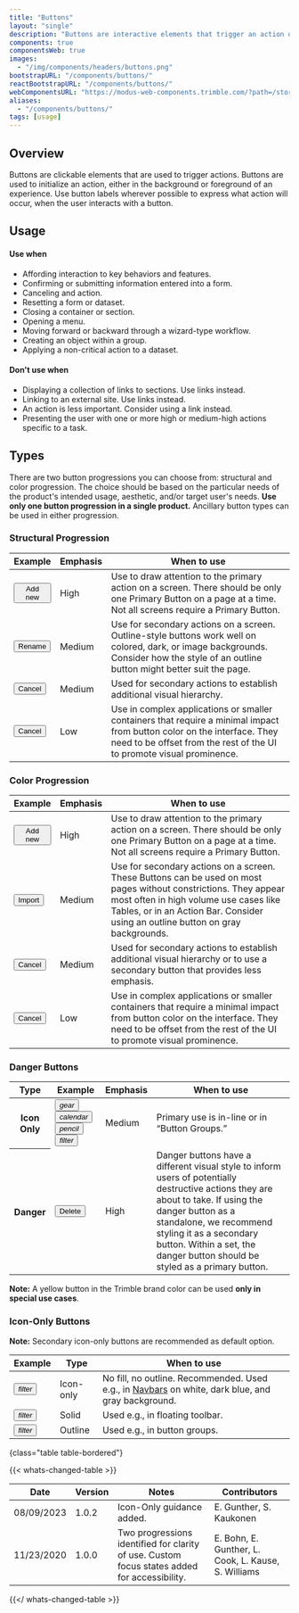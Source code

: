 ```yaml
---
title: "Buttons"
layout: "single"
description: "Buttons are interactive elements that trigger an action or an event."
components: true
componentsWeb: true
images:
  - "/img/components/headers/buttons.png"
bootstrapURL: "/components/buttons/"
reactBootstrapURL: "/components/buttons/"
webComponentsURL: "https://modus-web-components.trimble.com/?path=/story/components-button--default"
aliases:
  - "/components/buttons/"
tags: [usage]
---
```


## Overview

Buttons are clickable elements that are used to trigger actions. Buttons are used to initialize an action, either in the background or foreground of an experience. Use button labels wherever possible to express what action will occur, when the user interacts with a button.

## Usage

#### Use when

- Affording interaction to key behaviors and features.
- Confirming or submitting information entered into a form.
- Canceling and action.
- Resetting a form or dataset.
- Closing a container or section.
- Opening a menu.
- Moving forward or backward through a wizard-type workflow.
- Creating an object within a group.
- Applying a non-critical action to a dataset.

#### Don't use when

- Displaying a collection of links to sections. Use links instead.
- Linking to an external site. Use links instead.
- An action is less important. Consider using a link instead.
- Presenting the user with one or more high or medium-high actions specific to a task.

## Types

There are two button progressions you can choose from: structural and color progression. The choice should be based on the particular needs of the product's intended usage, aesthetic, and/or target user's needs. **Use only one button progression in a single product.** Ancillary button types can be used in either progression.

### Structural Progression

<table class="table table-bordered">
  <thead class="thead-light">
    <tr>
      <th>Example</th>
      <th>Emphasis</th>
      <th>When to use</th>
    </tr>
  </thead>
  <tbody>
    <tr>
      <td><button class="btn btn-primary text-nowrap" type="button">Add new</button></td>
      <td>High</td>
      <td>
        Use to draw attention to the primary action on a screen. There should be
        only one Primary Button on a page at a time. Not all screens require a
        Primary Button.
      </td>
    </tr>
    <tr>
      <td><button class="btn btn-outline-primary" type="button">Rename</button></td>
      <td>Medium</td>
      <td>
        Use for secondary actions on a screen. Outline-style buttons work well on colored, dark, or image backgrounds. Consider how the style of an outline button might better suit the page.
      </td>
    </tr>
    <tr>
      <td><button class="btn btn-outline-dark" type="button">Cancel</button></td>
      <td>Medium</td>
      <td>
        Used for secondary actions to establish additional visual hierarchy.
      </td>
    </tr>
    <tr>
      <td><button class="btn btn-text-primary" type="button">Cancel</button></td>
      <td>Low</td>
      <td>
        Use in complex applications or smaller containers that require a minimal impact from button
        color on the interface. They need to be offset from the rest of the UI
        to promote visual prominence.
      </td>
    </tr>
  </tbody>
</table>

### Color Progression

<table class="table table-bordered">
  <thead class="thead-light">
    <tr>
      <th>Example</th>
      <th>Emphasis</th>
      <th>When to use</th>
    </tr>
  </thead>
  <tbody>
    <tr>
      <td><button class="btn btn-primary text-nowrap" type="button">Add new</button></td>
      <td>High</td>
      <td>
        Use to draw attention to the primary action on a screen. There should be
        only one Primary Button on a page at a time. Not all screens require a
        Primary Button.
      </td>
    </tr>
    <tr>
      <td><button class="btn btn-secondary" type="button">Import</button></td>
      <td>Medium</td>
      <td>
        Use for secondary actions on a screen. These Buttons can be used on
        most pages without constrictions. They appear most often in high volume
        use cases like Tables, or in an Action Bar. Consider using an outline
        button on gray backgrounds.
      </td>
    </tr>
    <tr>
      <td><button class="btn btn-tertiary" type="button">Cancel</button></td>
      <td>Medium</td>
      <td>
        Used for secondary actions to establish additional visual hierarchy or to use a secondary button that provides less emphasis.
      </td>
    </tr>
    <tr>
      <td><button class="btn btn-text-primary" type="button">Cancel</button></td>
      <td>Low</td>
      <td>
        Use in complex applications or smaller containers that require a minimal impact from button color on the interface. They need to be offset from the rest of the UI to promote visual prominence.
      </td>
    </tr>
  </tbody>
</table>

### Danger Buttons

<table class="table table-bordered">
  <thead class="thead-light">
    <tr>
      <th>Type</th>
      <th>Example</th>
      <th>Emphasis</th>
      <th>When to use</th>
    </tr>
  </thead>
  <tbody>
    <tr>
      <th scope="row">Icon Only</th>
      <td>
        <div class="mb-1">
          <button type="button" class="btn btn-icon-only btn-text-dark" aria-label="Settings">
            <i class="modus-icons notranslate" aria-hidden="true">gear</i>
          </button>
        </div>
        <div>
          <div
            class="btn-group shadow-1"
            role="group"
            aria-label="Basic example">
            <button type="button" class="btn btn-icon-only btn-outline-dark" aria-label="Calendar">
              <i class="modus-icons notranslate" aria-hidden="true">calendar</i>
            </button>
            <button
              type="button"
              class="btn btn-icon-only btn-outline-dark active" aria-label="Edit">
              <i class="modus-icons notranslate" aria-hidden="true">pencil</i>
            </button>
            <button type="button" class="btn btn-icon-only btn-outline-dark" aria-label="filter">
              <i class="modus-icons notranslate" aria-hidden="true">filter</i>
            </button>
          </div>
        </div>
      </td>
      <td>Medium</td>
      <td>
        Primary use is in-line or in “Button Groups.”
      </td>
    </tr>
    <tr>
      <th scope="row">Danger</th>
      <td><button class="btn btn-danger" type="button">Delete</button></td>
      <td>High</td>
      <td>
        Danger buttons have a different visual style to inform users of
        potentially destructive actions they are about to take. If using the
        danger button as a standalone, we recommend styling it as a secondary
        button. Within a set, the danger button should be styled as a primary
        button.
      </td>
    </tr>
  </tbody>
</table>

**Note:** A yellow button in the Trimble brand color can be used **only in special use cases**.

### Icon-Only Buttons

**Note:** Secondary icon-only buttons are recommended as default option.

<!-- prettier-ignore-start -->
| Example                                                                                                                                                          | Type      | When to use      |
| ---------------------------------------------------------------------------------------------------------------------------------------------------------------- | --------- | ---------------- |
| <button type="button" class="btn btn-icon-only btn-transparent" aria-label="filter"><i class="modus-icons notranslate" aria-hidden="true">filter</i></button>    | Icon-only | No fill, no outline. Recommended. Used e.g., in [Navbars](/components/web/navbars/) on white, dark blue, and gray background. |
| <button type="button" class="btn btn-icon-only btn-primary" aria-label="filter"><i class="modus-icons notranslate" aria-hidden="true">filter</i></button>        | Solid     | Used e.g., in floating toolbar.                                                                                               |
| <button type="button" class="btn btn-icon-only btn-outline-primary" aria-label="filter"><i class="modus-icons notranslate" aria-hidden="true">filter</i></button> | Outline   | Used e.g., in button groups.                                                                                                  |
{class="table table-bordered"}
<!-- prettier-ignore-end -->

{{< whats-changed-table >}}

| Date       | Version | Notes                                                                                        | Contributors                                        |
| ---------- | ------- | -------------------------------------------------------------------------------------------- | --------------------------------------------------- |
| 08/09/2023 | 1.0.2   | Icon-Only guidance added.                                                                    | E. Gunther, S. Kaukonen                             |
| 11/23/2020 | 1.0.0   | Two progressions identified for clarity of use. Custom focus states added for accessibility. | E. Bohn, E. Gunther, L. Cook, L. Kause, S. Williams |

{{</ whats-changed-table >}}

